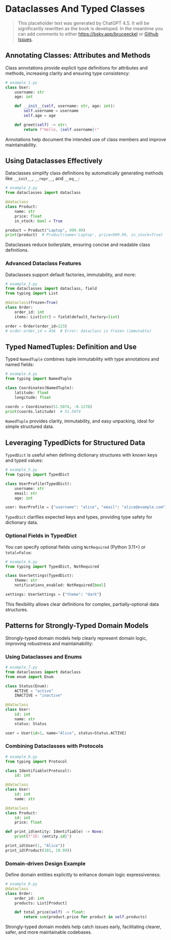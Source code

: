 # Dataclasses And Typed Classes

> This placeholder text was generated by ChatGPT 4.5.
> It will be significantly rewritten as the book is developed.
> In the meantime you can add comments to either <https://bsky.app/bruceeckel> or [Github Issues](https://github.com/Thinking-In-Types/ThinkingInTypes_Book/issues).

## Annotating Classes: Attributes and Methods

Class annotations provide explicit type definitions for attributes and methods, increasing clarity and ensuring type consistency:

```python
# example_1.py
class User:
    username: str
    age: int

    def __init__(self, username: str, age: int):
        self.username = username
        self.age = age

    def greet(self) -> str:
        return f"Hello, {self.username}!"
```

Annotations help document the intended use of class members and improve maintainability.

## Using Dataclasses Effectively

Dataclasses simplify class definitions by automatically generating methods like `__init__`, `__repr__`, and `__eq__`:

```python
# example_2.py
from dataclasses import dataclass

@dataclass
class Product:
    name: str
    price: float
    in_stock: bool = True

product = Product("Laptop", 999.99)
print(product)  # Product(name='Laptop', price=999.99, in_stock=True)
```

Dataclasses reduce boilerplate, ensuring concise and readable class definitions.

### Advanced Dataclass Features

Dataclasses support default factories, immutability, and more:

```python
# example_3.py
from dataclasses import dataclass, field
from typing import List

@dataclass(frozen=True)
class Order:
    order_id: int
    items: List[str] = field(default_factory=list)

order = Order(order_id=123)
# order.order_id = 456  # Error: dataclass is frozen (immutable)
```

## Typed NamedTuples: Definition and Use

Typed `NamedTuple` combines tuple immutability with type annotations and named fields:

```python
# example_4.py
from typing import NamedTuple

class Coordinates(NamedTuple):
    latitude: float
    longitude: float

coords = Coordinates(51.5074, -0.1278)
print(coords.latitude)  # 51.5074
```

`NamedTuple` provides clarity, immutability, and easy unpacking, ideal for simple structured data.

## Leveraging TypedDicts for Structured Data

`TypedDict` is useful when defining dictionary structures with known keys and typed values:

```python
# example_5.py
from typing import TypedDict

class UserProfile(TypedDict):
    username: str
    email: str
    age: int

user: UserProfile = {"username": "alice", "email": "alice@example.com", "age": 30}
```

`TypedDict` clarifies expected keys and types, providing type safety for dictionary data.

### Optional Fields in TypedDict

You can specify optional fields using `NotRequired` (Python 3.11+) or `total=False`:

```python
# example_6.py
from typing import TypedDict, NotRequired

class UserSettings(TypedDict):
    theme: str
    notifications_enabled: NotRequired[bool]

settings: UserSettings = {"theme": "dark"}
```

This flexibility allows clear definitions for complex, partially-optional data structures.

## Patterns for Strongly-Typed Domain Models

Strongly-typed domain models help clearly represent domain logic, improving robustness and maintainability:

### Using Dataclasses and Enums

```python
# example_7.py
from dataclasses import dataclass
from enum import Enum

class Status(Enum):
    ACTIVE = "active"
    INACTIVE = "inactive"

@dataclass
class User:
    id: int
    name: str
    status: Status

user = User(id=1, name="Alice", status=Status.ACTIVE)
```

### Combining Dataclasses with Protocols

```python
# example_8.py
from typing import Protocol

class Identifiable(Protocol):
    id: int

@dataclass
class User:
    id: int
    name: str

@dataclass
class Product:
    id: int
    price: float

def print_id(entity: Identifiable) -> None:
    print(f"ID: {entity.id}")

print_id(User(1, "Alice"))
print_id(Product(101, 19.99))
```

### Domain-driven Design Example

Define domain entities explicitly to enhance domain logic expressiveness:

```python
# example_9.py
@dataclass
class Order:
    order_id: int
    products: List[Product]

    def total_price(self) -> float:
        return sum(product.price for product in self.products)
```

Strongly-typed domain models help catch issues early, facilitating clearer, safer, and more maintainable codebases.
